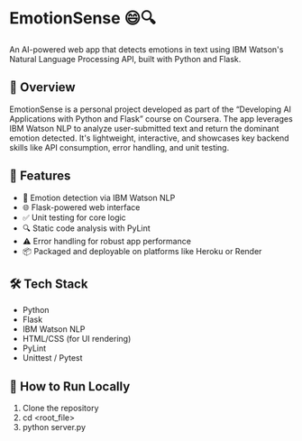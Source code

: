 # EmotionSense 😄🔍  
An AI-powered web app that detects emotions in text using IBM Watson's Natural Language Processing API, built with Python and Flask.

## 🧠 Overview
EmotionSense is a personal project developed as part of the “Developing AI Applications with Python and Flask” course on Coursera. The app leverages IBM Watson NLP to analyze user-submitted text and return the dominant emotion detected. It's lightweight, interactive, and showcases key backend skills like API consumption, error handling, and unit testing.

## 🚀 Features
- 🧪 Emotion detection via IBM Watson NLP  
- 🌐 Flask-powered web interface  
- ✅ Unit testing for core logic  
- 🔍 Static code analysis with PyLint  
- ⚠️ Error handling for robust app performance  
- 📦 Packaged and deployable on platforms like Heroku or Render

## 🛠️ Tech Stack
- Python  
- Flask  
- IBM Watson NLP  
- HTML/CSS (for UI rendering)  
- PyLint  
- Unittest / Pytest

## 🧪 How to Run Locally
1. Clone the repository
2. cd <root_file> 
3. python server.py
